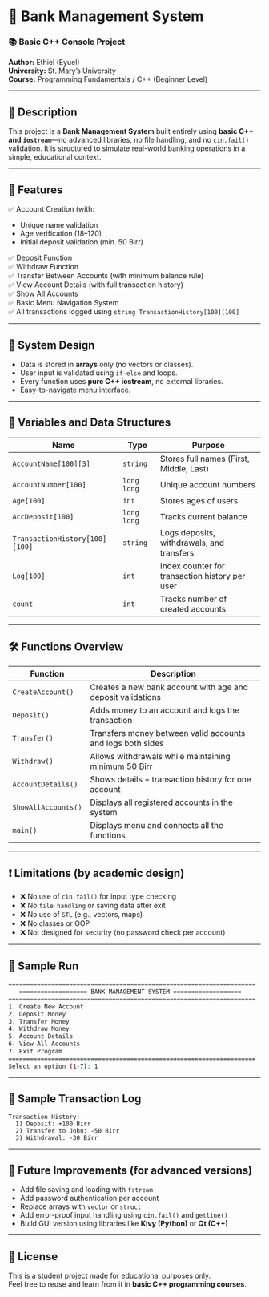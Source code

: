 
# 💼 Bank Management System

### 📚 Basic C++ Console Project  
**Author:** Ethiel (Eyuel)  
**University:** St. Mary’s University  
**Course:** Programming Fundamentals / C++ (Beginner Level)

---

## 📌 Description

This project is a **Bank Management System** built entirely using **basic C++ and `iostream`**—no advanced libraries, no file handling, and no `cin.fail()` validation. It is structured to simulate real-world banking operations in a simple, educational context.

---

## 🎯 Features

✅ Account Creation (with:
- Unique name validation  
- Age verification (18–120)  
- Initial deposit validation (min. 50 Birr)

✅ Deposit Function  
✅ Withdraw Function  
✅ Transfer Between Accounts (with minimum balance rule)  
✅ View Account Details (with full transaction history)  
✅ Show All Accounts  
✅ Basic Menu Navigation System  
✅ All transactions logged using `string TransactionHistory[100][100]`

---

## 📐 System Design

- Data is stored in **arrays** only (no vectors or classes).
- User input is validated using `if-else` and loops.
- Every function uses **pure C++ iostream**, no external libraries.
- Easy-to-navigate menu interface.

---

## 🔢 Variables and Data Structures

| Name | Type | Purpose |
|------|------|---------|
| `AccountName[100][3]` | `string` | Stores full names (First, Middle, Last) |
| `AccountNumber[100]` | `long long` | Unique account numbers |
| `Age[100]` | `int` | Stores ages of users |
| `AccDeposit[100]` | `long long` | Tracks current balance |
| `TransactionHistory[100][100]` | `string` | Logs deposits, withdrawals, and transfers |
| `Log[100]` | `int` | Index counter for transaction history per user |
| `count` | `int` | Tracks number of created accounts |

---

## 🛠️ Functions Overview

| Function | Description |
|----------|-------------|
| `CreateAccount()` | Creates a new bank account with age and deposit validations |
| `Deposit()` | Adds money to an account and logs the transaction |
| `Transfer()` | Transfers money between valid accounts and logs both sides |
| `Withdraw()` | Allows withdrawals while maintaining minimum 50 Birr |
| `AccountDetails()` | Shows details + transaction history for one account |
| `ShowAllAccounts()` | Displays all registered accounts in the system |
| `main()` | Displays menu and connects all the functions |

---

## ❗ Limitations (by academic design)

- ❌ No use of `cin.fail()` for input type checking  
- ❌ No `file handling` or saving data after exit  
- ❌ No use of `STL` (e.g., vectors, maps)  
- ❌ No classes or OOP  
- ❌ Not designed for security (no password check per account)

---

## 🧪 Sample Run

```bash
=====================================================================
   =================== BANK MANAGEMENT SYSTEM ===================    
=====================================================================
1. Create New Account
2. Deposit Money
3. Transfer Money
4. Withdraw Money
5. Account Details
6. View All Accounts
7. Exit Program
=====================================================================
Select an option (1-7): 1
```

---

## 🔄 Sample Transaction Log

```
Transaction History:
  1) Deposit: +100 Birr
  2) Transfer to John: -50 Birr
  3) Withdrawal: -30 Birr
```

---

## 🚧 Future Improvements (for advanced versions)

- Add file saving and loading with `fstream`
- Add password authentication per account
- Replace arrays with `vector` or `struct`
- Add error-proof input handling using `cin.fail()` and `getline()`
- Build GUI version using libraries like **Kivy (Python)** or **Qt (C++)**

---

## 🧾 License

This is a student project made for educational purposes only.  
Feel free to reuse and learn from it in **basic C++ programming courses**.
